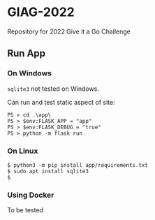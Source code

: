 # GIAG-2022
Repository for 2022 Give it a Go Challenge

## Run App

### On Windows

`sqlite3` not tested on Windows.

Can run and test static aspect of site:

```
PS > cd .\app\
PS > $env:FLASK_APP = "app"
PS > $env:FLASK_DEBUG = "true"
PS > python -m flask run
```

### On Linux

```
$ python3 -m pip install app/requirements.txt
$ sudo apt install sqlite3
$
```

### Using Docker

To be tested